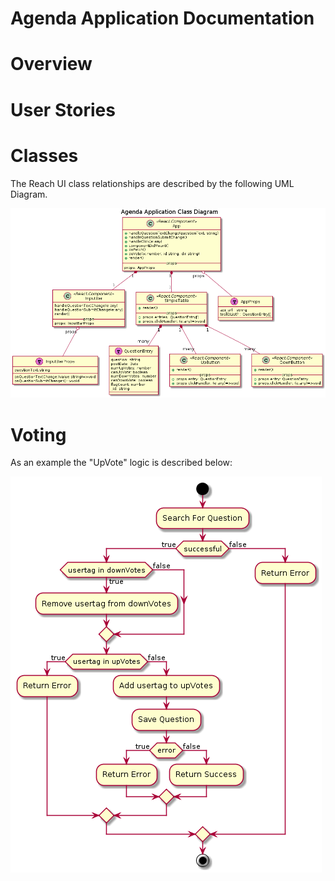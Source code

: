 # Agenda Application Documentation

# Overview

# User Stories


# Classes

The Reach UI class relationships are described by the following UML Diagram.

![UML Class Diagram](./App.tsx.UML.png)

# Voting

As an example the "UpVote" logic is described below:

![Voting Activity Diagram](./ActivityUpVote.png)

